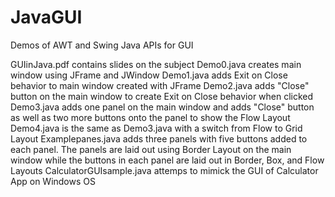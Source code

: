 # JavaGUI
Demos of AWT and Swing Java APIs for GUI 

GUIinJava.pdf contains slides on the subject
Demo0.java creates main window using JFrame and JWindow
Demo1.java adds Exit on Close behavior to main window created with JFrame
Demo2.java adds "Close" button on the main window to create Exit on Close behavior when clicked
Demo3.java adds one panel on the main window and adds "Close" button as well as two more buttons onto the panel to show the Flow Layout 
Demo4.java is the same as Demo3.java with a switch from Flow to Grid Layout
Examplepanes.java adds three panels with five buttons added to each panel. The panels are laid out using Border Layout on the main window while the buttons in each panel are laid out in Border, Box, and Flow Layouts
CalculatorGUIsample.java attemps to mimick the GUI of Calculator App on Windows OS
